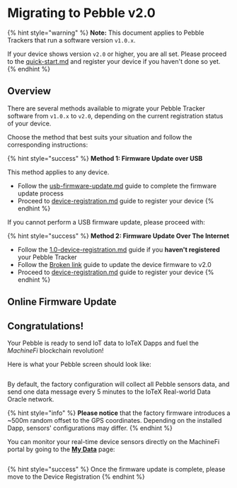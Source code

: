 # Migrating to Pebble v2.0

{% hint style="warning" %}
**Note:** This document applies to Pebble Trackers that run a software version `v1.0.x`.

If your device shows version `v2.0` or higher, you are all set. Please proceed to the [quick-start.md](../quick-start.md "mention") and register your device if you haven't done so yet.
{% endhint %}

## Overview

There are several methods available to migrate your Pebble Tracker software from `v1.0.x` to `v2.0`, depending on the current registration status of your device.

Choose the method that best suits your situation and follow the corresponding instructions:

{% hint style="success" %}
**Method 1: Firmware Update over USB**

This method applies to any device.

* Follow the [usb-firmware-update.md](../usb-firmware-update.md "mention") guide to complete the firmware update process
* Proceed to [device-registration.md](../device-registration.md "mention")  guide to register your device
{% endhint %}

If you cannot perform a USB firmware update, please proceed with:

{% hint style="success" %}
**Method 2: Firmware Update Over The Internet**

* Follow the [1.0-device-registration.md](1.0-device-registration.md "mention") guide if you **haven't registered** your Pebble Tracker
* Follow the [Broken link](broken-reference "mention") guide to update the device firmware to v2.0
* Proceed to [device-registration.md](../device-registration.md "mention")  guide to register your device
{% endhint %}

## Online Firmware Update



##

## Congratulations!

Your Pebble is ready to send IoT data to IoTeX Dapps and fuel the _MachineFi_ blockchain revolution!

Here is what your Pebble screen should look like:

<figure><img src="https://github.com/iotexproject/iotex-docs-gitbook/raw/master/.gitbook/assets/pebble-display-icons.jpg" alt=""><figcaption></figcaption></figure>

By default, the factory configuration will collect all Pebble sensors data, and send one data message every 5 minutes to the IoTeX Real-world Data Oracle network.

{% hint style="info" %}
**Please notice** that the factory firmware introduces a \~500m random offset to the GPS coordinates. Depending on the installed Dapp, sensors' configurations may differ.&#x20;
{% endhint %}

You can monitor your real-time device sensors directly on the MachineFi portal by going to the [**My Data**](https://portal.machinefi.com/myData) page:

<figure><img src="https://github.com/iotexproject/iotex-docs-gitbook/raw/master/.gitbook/assets/pebble-reg4.jpg" alt=""><figcaption></figcaption></figure>



{% hint style="success" %}
Once the firmware update is complete, please move to the Device Registration
{% endhint %}

